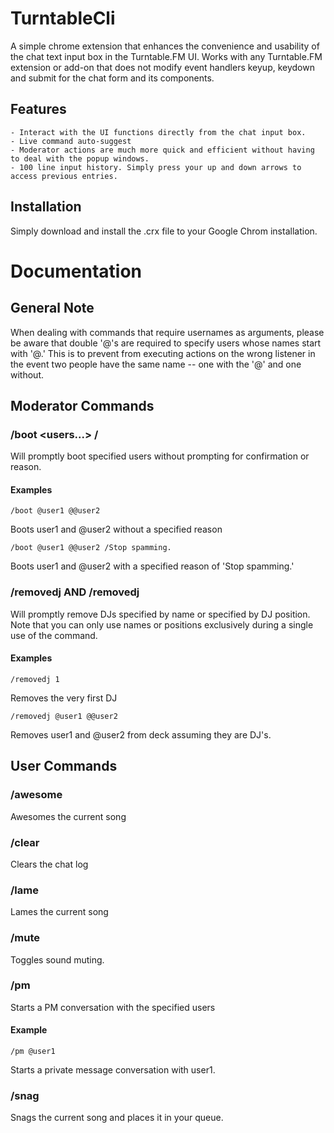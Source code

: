 # TurntableCli

A simple chrome extension that enhances the convenience and usability of the chat text input box in the Turntable.FM UI. Works with any Turntable.FM extension or add-on that does not modify event handlers keyup, keydown and submit for the chat form and its components.

## Features
	- Interact with the UI functions directly from the chat input box.
	- Live command auto-suggest
	- Moderator actions are much more quick and efficient without having to deal with the popup windows.
	- 100 line input history. Simply press your up and down arrows to access previous entries. 

## Installation

Simply download and install the .crx file to your Google Chrom installation.

# Documentation

## General Note

When dealing with commands that require usernames as arguments, please be aware that double '@'s are required to specify users whose names start with '@.' This is to prevent from executing actions on the wrong listener in the event two people have the same name -- one with the '@' and one without.

## Moderator Commands

### /boot <users...> /<reason>

Will promptly boot specified users without prompting for confirmation or reason.

#### Examples

	/boot @user1 @@user2

Boots user1 and @user2 without a specified reason

	/boot @user1 @@user2 /Stop spamming.

Boots user1 and @user2 with a specified reason of 'Stop spamming.'

### /removedj <positions> AND /removedj <names>

Will promptly remove DJs specified by name or specified by DJ position. Note that you can only use names or positions exclusively during a single use of the command.

#### Examples

	/removedj 1

Removes the very first DJ

	/removedj @user1 @@user2

Removes user1 and @user2 from deck assuming they are DJ's.

## User Commands

### /awesome

Awesomes the current song

### /clear

Clears the chat log

### /lame

Lames the current song

### /mute

Toggles sound muting.

### /pm <users>

Starts a PM conversation with the specified users

#### Example

	/pm @user1

Starts a private message conversation with user1.

### /snag

Snags the current song and places it in your queue.